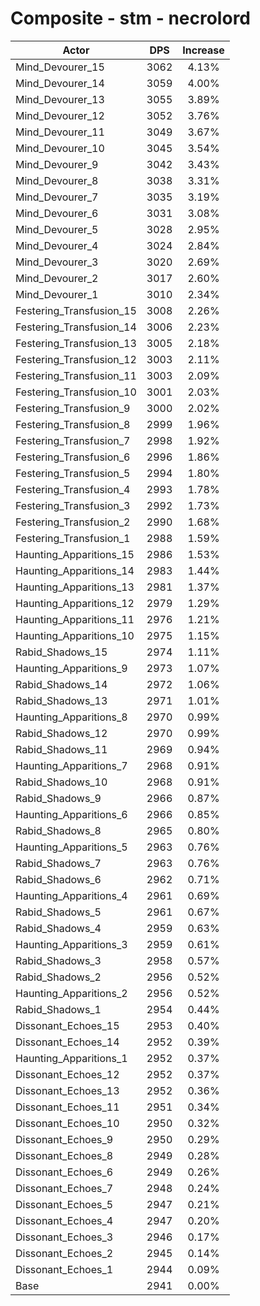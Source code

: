 # Composite - stm - necrolord
| Actor | DPS | Increase |
|---|:---:|:---:|
|Mind_Devourer_15|3062|4.13%|
|Mind_Devourer_14|3059|4.00%|
|Mind_Devourer_13|3055|3.89%|
|Mind_Devourer_12|3052|3.76%|
|Mind_Devourer_11|3049|3.67%|
|Mind_Devourer_10|3045|3.54%|
|Mind_Devourer_9|3042|3.43%|
|Mind_Devourer_8|3038|3.31%|
|Mind_Devourer_7|3035|3.19%|
|Mind_Devourer_6|3031|3.08%|
|Mind_Devourer_5|3028|2.95%|
|Mind_Devourer_4|3024|2.84%|
|Mind_Devourer_3|3020|2.69%|
|Mind_Devourer_2|3017|2.60%|
|Mind_Devourer_1|3010|2.34%|
|Festering_Transfusion_15|3008|2.26%|
|Festering_Transfusion_14|3006|2.23%|
|Festering_Transfusion_13|3005|2.18%|
|Festering_Transfusion_12|3003|2.11%|
|Festering_Transfusion_11|3003|2.09%|
|Festering_Transfusion_10|3001|2.03%|
|Festering_Transfusion_9|3000|2.02%|
|Festering_Transfusion_8|2999|1.96%|
|Festering_Transfusion_7|2998|1.92%|
|Festering_Transfusion_6|2996|1.86%|
|Festering_Transfusion_5|2994|1.80%|
|Festering_Transfusion_4|2993|1.78%|
|Festering_Transfusion_3|2992|1.73%|
|Festering_Transfusion_2|2990|1.68%|
|Festering_Transfusion_1|2988|1.59%|
|Haunting_Apparitions_15|2986|1.53%|
|Haunting_Apparitions_14|2983|1.44%|
|Haunting_Apparitions_13|2981|1.37%|
|Haunting_Apparitions_12|2979|1.29%|
|Haunting_Apparitions_11|2976|1.21%|
|Haunting_Apparitions_10|2975|1.15%|
|Rabid_Shadows_15|2974|1.11%|
|Haunting_Apparitions_9|2973|1.07%|
|Rabid_Shadows_14|2972|1.06%|
|Rabid_Shadows_13|2971|1.01%|
|Haunting_Apparitions_8|2970|0.99%|
|Rabid_Shadows_12|2970|0.99%|
|Rabid_Shadows_11|2969|0.94%|
|Haunting_Apparitions_7|2968|0.91%|
|Rabid_Shadows_10|2968|0.91%|
|Rabid_Shadows_9|2966|0.87%|
|Haunting_Apparitions_6|2966|0.85%|
|Rabid_Shadows_8|2965|0.80%|
|Haunting_Apparitions_5|2963|0.76%|
|Rabid_Shadows_7|2963|0.76%|
|Rabid_Shadows_6|2962|0.71%|
|Haunting_Apparitions_4|2961|0.69%|
|Rabid_Shadows_5|2961|0.67%|
|Rabid_Shadows_4|2959|0.63%|
|Haunting_Apparitions_3|2959|0.61%|
|Rabid_Shadows_3|2958|0.57%|
|Rabid_Shadows_2|2956|0.52%|
|Haunting_Apparitions_2|2956|0.52%|
|Rabid_Shadows_1|2954|0.44%|
|Dissonant_Echoes_15|2953|0.40%|
|Dissonant_Echoes_14|2952|0.39%|
|Haunting_Apparitions_1|2952|0.37%|
|Dissonant_Echoes_12|2952|0.37%|
|Dissonant_Echoes_13|2952|0.36%|
|Dissonant_Echoes_11|2951|0.34%|
|Dissonant_Echoes_10|2950|0.32%|
|Dissonant_Echoes_9|2950|0.29%|
|Dissonant_Echoes_8|2949|0.28%|
|Dissonant_Echoes_6|2949|0.26%|
|Dissonant_Echoes_7|2948|0.24%|
|Dissonant_Echoes_5|2947|0.21%|
|Dissonant_Echoes_4|2947|0.20%|
|Dissonant_Echoes_3|2946|0.17%|
|Dissonant_Echoes_2|2945|0.14%|
|Dissonant_Echoes_1|2944|0.09%|
|Base|2941|0.00%|
